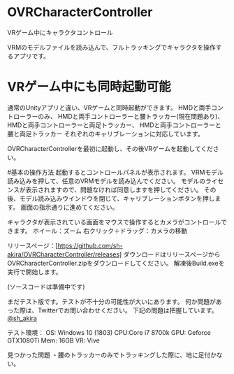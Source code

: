 # OVRCharacterController
VRゲーム中にキャラクタコントロール

VRMのモデルファイルを読み込んで、フルトラッキングでキャラクタを操作するアプリです。

# VRゲーム中にも同時起動可能

通常のUnityアプリと違い、VRゲームと同時起動ができます。
HMDと両手コントローラーのみ、
HMDと両手コントローラーと腰トラッカー(現在問題あり)、
HMDと両手コントローラーと両足トラッカー、
HMDと両手コントローラーと腰と両足トラッカー
それぞれのキャリブレーションに対応しています。

OVRCharacterControllerを最初に起動し、その後VRゲームを起動してください。

#基本の操作方法
起動するとコントロールパネルが表示されます。
VRMモデル読み込みを押して、任意のVRMモデルを読み込んでください。
モデルのライセンスが表示されますので、問題なければ同意しますを押してください。
その後、モデル読み込みウインドウを閉じて、キャリブレーションボタンを押します。
画面の指示通りに進めてください。

キャラクタが表示されている画面をマウスで操作するとカメラがコントロールできます。
ホイール：ズーム
右クリック＋ドラッグ：カメラの移動

リリースページ：[https://github.com/sh-akira/OVRCharacterController/releases]
ダウンロードはリリースページからOVRCharacterController.zipをダウンロードしてください。
解凍後Build.exeを実行で開始します。


(ソースコードは準備中です)

まだテスト版です。テストが不十分の可能性が大いにあります。
何か問題があった際は、Twitterでお問い合わせください。
下記の問題は把握しています。
[@sh_akira](https://twitter.com/sh_akira)

テスト環境：
OS: Windows 10 (1803)
CPU:Core i7 8700k
GPU: Geforce GTX1080Ti
Mem: 16GB
VR: Vive


見つかった問題
・腰のトラッカーのみでトラッキングした際に、地に足付かない。
